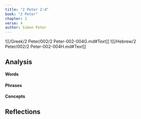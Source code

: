 ```yaml
---
title: "2 Peter 2:4"
book: "2 Peter"
chapter: 2
verse: 4
author: Simon Peter
---
```

![[/Greek/2 Peter/002/2 Peter-002-004G.md#Text]]
![[/Hebrew/2 Peter/002/2 Peter-002-004H.md#Text]]

## Analysis

#### Words

#### Phrases

#### Concepts

## Reflections
